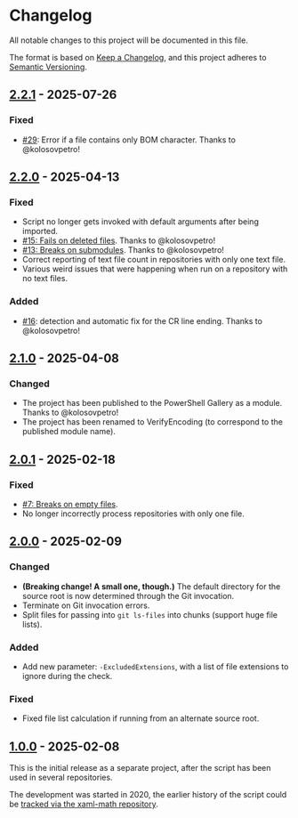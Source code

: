<!--
SPDX-FileCopyrightText: 2025 Friedrich von Never <friedrich@fornever.me>

SPDX-License-Identifier: MIT
-->

Changelog
=========
All notable changes to this project will be documented in this file.

The format is based on [Keep a Changelog](https://keepachangelog.com/en/1.1.0/), and this project adheres to [Semantic Versioning](https://semver.org/spec/v2.0.0.html).

## [2.2.1] - 2025-07-26
### Fixed
- [#29](https://github.com/ForNeVeR/VerifyEncoding/issues/29): Error if a file contains only BOM character. Thanks to @kolosovpetro!

## [2.2.0] - 2025-04-13
### Fixed
- Script no longer gets invoked with default arguments after being imported.
- [#15: Fails on deleted files](https://github.com/ForNeVeR/VerifyEncoding/issues/15). Thanks to @kolosovpetro!
- [#13: Breaks on submodules](https://github.com/ForNeVeR/VerifyEncoding/issues/13). Thanks to @kolosovpetro!
- Correct reporting of text file count in repositories with only one text file.
- Various weird issues that were happening when run on a repository with no text files.

### Added
- [#16](https://github.com/ForNeVeR/VerifyEncoding/issues/13): detection and automatic fix for the CR line ending. Thanks to @kolosovpetro!

## [2.1.0] - 2025-04-08
### Changed
- The project has been published to the PowerShell Gallery as a module. Thanks to @kolosovpetro!
- The project has been renamed to VerifyEncoding (to correspond to the published module name).

## [2.0.1] - 2025-02-18
### Fixed
- [#7: Breaks on empty files](https://github.com/ForNeVeR/VerifyEncoding/issues/7).
- No longer incorrectly process repositories with only one file.

## [2.0.0] - 2025-02-09
### Changed
- **(Breaking change! A small one, though.)** The default directory for the source root is now determined through the Git invocation.
- Terminate on Git invocation errors.
- Split files for passing into `git ls-files` into chunks (support huge file lists).

### Added
- Add new parameter: `-ExcludedExtensions`, with a list of file extensions to ignore during the check.

### Fixed
- Fixed file list calculation if running from an alternate source root.

## [1.0.0] - 2025-02-08
This is the initial release as a separate project, after the script has been used in several repositories.

The development was started in 2020,
the earlier history of the script could be [tracked via the xaml-math repository](https://github.com/ForNeVeR/xaml-math/commits/f5a0d9303825337d87f69250152620903c6a37ca/scripts/verify-encoding.ps1).

[Unreleased]: https://github.com/ForNeVeR/VerifyEncoding/compare/v2.2.1...HEAD
[2.2.1]: https://github.com/ForNeVeR/VerifyEncoding/compare/v2.2.0...v2.2.1
[2.2.0]: https://github.com/ForNeVeR/VerifyEncoding/compare/v2.1.0...v2.2.0
[2.1.0]: https://github.com/ForNeVeR/VerifyEncoding/compare/v2.0.1...v2.1.0
[2.0.1]: https://github.com/ForNeVeR/VerifyEncoding/compare/v2.0.0...v2.0.1
[2.0.0]: https://github.com/ForNeVeR/VerifyEncoding/compare/v1.0.0...v2.0.0
[1.0.0]: https://github.com/ForNeVeR/VerifyEncoding/releases/tag/v1.0.0
